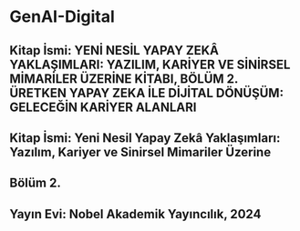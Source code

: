 # GenAI-Digital

## Kitap İsmi: YENİ NESİL YAPAY ZEKÂ YAKLAŞIMLARI: YAZILIM, KARİYER VE SİNİRSEL MİMARİLER ÜZERİNE KİTABI, BÖLÜM 2. ÜRETKEN YAPAY ZEKA İLE DİJİTAL DÖNÜŞÜM: GELECEĞİN KARİYER ALANLARI

## Kitap İsmi: Yeni Nesil Yapay Zekâ Yaklaşımları: Yazılım, Kariyer ve Sinirsel Mimariler Üzerine

## Bölüm 2. 



## Yayın Evi: Nobel Akademik Yayıncılık, 2024
